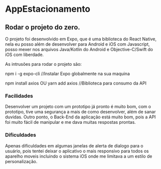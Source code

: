 # AppEstacionamento

## Rodar o projeto do zero.

O projeto foi desenvolvido em Expo, que é uma biblioteca do React Native, nela eu posso além de desenvolver para Android e iOS com Javascript, posso mexer nos arquivos Java/Kotlin do Android e Objective-C/Swift do iOS com liberdade.

As intrusões para rodar o projeto são:

npm i -g expo-cli //Instalar Expo globalmente na sua maquina

npm install axios OU yarn add axios //Biblioteca para consumo da API

### Facilidades

Desenvolver um projeto com um prototipo já pronto é muito bom, com o prototipo, tive uma segurança a mais de como desenvolver, além de sanar duvidas. Outro ponto, o Back-End da aplicação está muito bom, pois a API foi muito fácil de manipular e me dava muitas respostas prontas.

### Dificuldades

Apenas dificuldades em algumas janelas de alerta de dialogo para o usuário, pois tentei deixar o aplicativo o mais responsivo para todos os aparelho moveis incluindo o sistema iOS onde me limitava a um estilo de personalização.